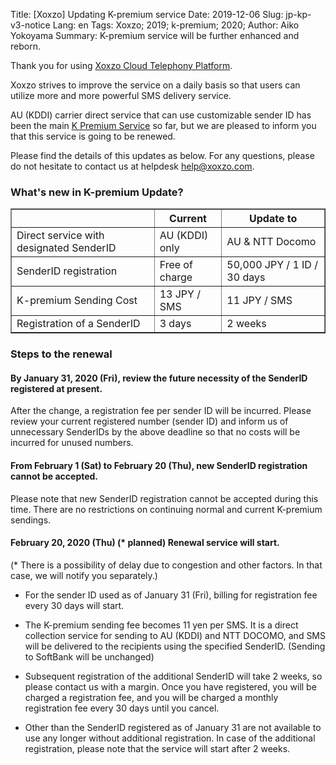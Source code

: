 Title: [Xoxzo] Updating K-premium service
Date: 2019-12-06
Slug: jp-kp-v3-notice
Lang: en
Tags: Xoxzo; 2019; k-premium; 2020;
Author: Aiko Yokoyama
Summary: K-premium service will be further enhanced and reborn.

Thank you for using [Xoxzo Cloud Telephony Platform](https://www.xoxzo.com/en/).

Xoxzo strives to improve the service on a daily basis so that users can utilize more and more powerful SMS delivery service.

AU (KDDI) carrier direct service that can use customizable sender ID has been the main
[K Premium Service](https://help.xoxzo.com/en/xoxzo-cloud-telephony-platform/articles/the-k-premium-service/)
so far, but we are pleased to inform you that this service is going to be renewed.

Please find the details of this updates as below.
For any questions, please do not hesitate to contact us at helpdesk help@xoxzo.com.



### What's new in K-premium Update?

<div class="table-responsive">
  <table border="1" cellpadding="10" cellspacing="1">
    <tr>
      <th> </th>
      <th>Current</th>
      <th>Update to</th>
    </tr>
    <tr>
      <td>Direct service with designated SenderID</td>
      <td>AU (KDDI) only</td>
      <td>AU & NTT Docomo</td>
    </tr>
     <tr>
      <td>SenderID registration</td>
      <td>Free of charge</td>
      <td> 50,000 JPY / 1 ID / 30 days</td>
    </tr>
    <tr>
      <td>K-premium Sending Cost</td>
      <td>13 JPY / SMS</td>
      <td>11 JPY / SMS</td>
    </tr>
     <tr>
      <td>Registration of a SenderID</td>
      <td>3 days</td>
      <td>2 weeks</td>
    </tr>
  </table>
</div>

### Steps to the renewal

#### By January 31, 2020 (Fri), review the future necessity of the SenderID registered at present.

After the change, a registration fee per sender ID will be incurred. 
Please review your current registered number (sender ID) and inform us of unnecessary SenderIDs by the above deadline 
so that no costs will be incurred for unused numbers.

#### From February 1 (Sat) to February 20 (Thu), new SenderID registration cannot be accepted.

Please note that new SenderID registration cannot be accepted during this time. 
There are no restrictions on continuing normal and current K-premium sendings.

#### February 20, 2020 (Thu) (* planned) Renewal service will start.
(* There is a possibility of delay due to congestion and other factors. In that case, we will notify you separately.)

- For the sender ID used as of January 31 (Fri), billing for registration fee every 30 days will start.

- The K-premium sending fee becomes 11 yen per SMS. 
It is a direct collection service for sending to AU (KDDI) and NTT DOCOMO, 
and SMS will be delivered to the recipients using the specified SenderID. (Sending to SoftBank will be unchanged)

- Subsequent registration of the additional SenderID will take 2 weeks, so please contact us with a margin. 
Once you have registered, you will be charged a registration fee, and you will be charged a monthly registration fee 
every 30 days until you cancel.

- Other than the SenderID registered as of January 31 are not available to use any longer without additional registration.
In case of the additional registration, please note that the service will start after 2 weeks.
